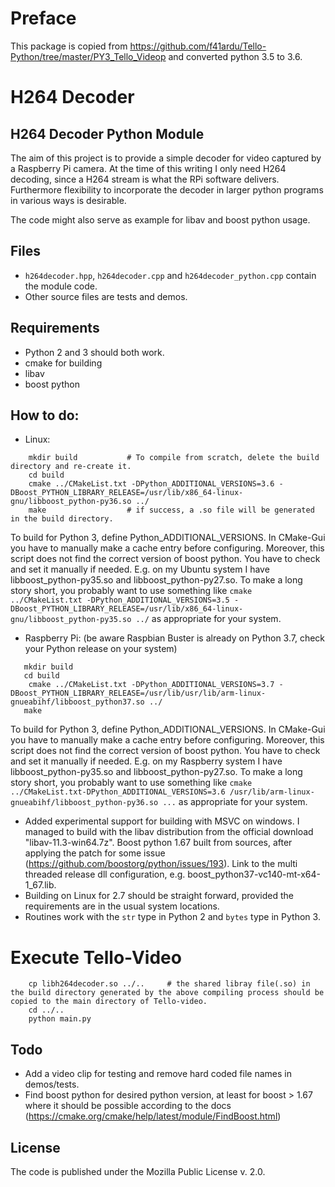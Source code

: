 # Preface
This package is copied from https://github.com/f41ardu/Tello-Python/tree/master/PY3_Tello_Videop and converted python 3.5 to 3.6.

# H264 Decoder

## H264 Decoder Python Module
The aim of this project is to provide a simple decoder for video
captured by a Raspberry Pi camera. At the time of this writing I only
need H264 decoding, since a H264 stream is what the RPi software 
delivers. Furthermore flexibility to incorporate the decoder in larger
python programs in various ways is desirable.

The code might also serve as example for libav and boost python usage.

## Files
* `h264decoder.hpp`, `h264decoder.cpp` and `h264decoder_python.cpp` contain the module code.
* Other source files are tests and demos.

## Requirements
* Python 2 and 3 should both work.
* cmake for building
* libav
* boost python


## How to do:
* Linux: 
```
    mkdir build           # To compile from scratch, delete the build directory and re-create it.
    cd build 
    cmake ../CMakeList.txt -DPython_ADDITIONAL_VERSIONS=3.6 -DBoost_PYTHON_LIBRARY_RELEASE=/usr/lib/x86_64-linux-gnu/libboost_python-py36.so ../
    make                  # if success, a .so file will be generated in the build directory.
``` 
 
To build for Python 3, define Python_ADDITIONAL_VERSIONS. In CMake-Gui you have to manually make a cache entry before configuring. Moreover, this script does not find the correct version of boost python. You have to check and set it manually if needed. E.g. on my Ubuntu system I have libboost_python-py35.so and libboost_python-py27.so. To make a long story short, you probably want to use something like
```cmake ../CMakeList.txt -DPython_ADDITIONAL_VERSIONS=3.5 -DBoost_PYTHON_LIBRARY_RELEASE=/usr/lib/x86_64-linux-gnu/libboost_python-py35.so ../```
as appropriate for your system.

* Raspberry Pi: (be aware Raspbian Buster is already on Python 3.7, check your Python release on your system) 
```
   mkdir build          
   cd build 
    cmake ../CMakeList.txt -DPython_ADDITIONAL_VERSIONS=3.7 -DBoost_PYTHON_LIBRARY_RELEASE=/usr/lib/usr/lib/arm-linux-gnueabihf/libboost_python37.so ../   
   make
```
To build for Python 3, define Python_ADDITIONAL_VERSIONS. In CMake-Gui you have to manually make a cache entry before configuring. Moreover, this script does not find the correct version of boost python. You have to check and set it manually if needed. E.g. on my Raspberry system I have libboost_python-py35.so and libboost_python-py27.so. To make a long story short, you probably want to use something like
```cmake ../CMakeList.txt-DPython_ADDITIONAL_VERSIONS=3.6 /usr/lib/arm-linux-gnueabihf/libboost_python-py36.so ...```
as appropriate for your system.


* Added experimental support for building with MSVC on windows. I managed to build with the libav distribution from the official download "libav-11.3-win64.7z". Boost python 1.67 built from sources, after applying the patch for some issue (https://github.com/boostorg/python/issues/193). Link to the multi threaded release dll configuration, e.g. boost_python37-vc140-mt-x64-1_67.lib. 
* Building on Linux for 2.7 should be straight forward, provided the requirements are in the usual system locations.
* Routines work with the ```str``` type in Python 2 and ```bytes``` type in Python 3.

# Execute Tello-Video
```
    cp libh264decoder.so ../..     # the shared libray file(.so) in the build directory generated by the above compiling process should be copied to the main directory of Tello-video.
    cd ../..
    python main.py
```

## Todo
* Add a video clip for testing and remove hard coded file names in demos/tests.
* Find boost python for desired python version, at least for boost > 1.67 where it should be possible according to the docs (https://cmake.org/cmake/help/latest/module/FindBoost.html)


## License
The code is published under the Mozilla Public License v. 2.0. 
